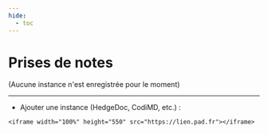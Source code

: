 ```yaml
---
hide:
  - toc
---
```


# Prises de notes

(Aucune instance n'est enregistrée pour le moment)

---

* Ajouter une instance (HedgeDoc, CodiMD, etc.) :

```<iframe width="100%" height="550" src="https://lien.pad.fr"></iframe>```

<style>
  body {text-align: justify}
  .md-content__button {
    display: none;
  }
</style>
